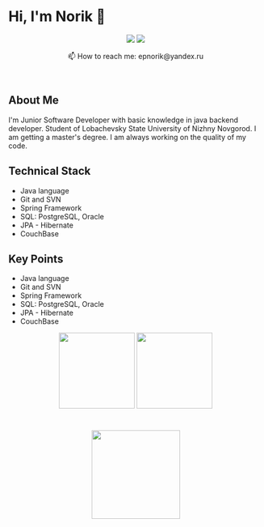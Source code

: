 <h1> Hi, I'm Norik 👋 </h1>
<p align="center"><a href="https://www.linkedin.com/in/norik-epremyan"> <img src = "https://img.shields.io/badge/LinkedIn-0077B5?style=for-the-badge&logo=linkedin&logoColor=white"></a>
 <a href="[https://www.linkedin.com/in/norik-epremyan](https://t.me/norik_epremyan)"> <img src = "https://img.shields.io/badge/Telegram-2CA5E0?style=for-the-badge&logo=telegram&logoColor=white"></a>
</p>
<p align="center"> 📫 How to reach me: epnorik@yandex.ru</p>
</br>
<h2>About Me</h2>
<p>I'm Junior Software Developer with basic knowledge in java backend developer. Student of Lobachevsky State University of Nizhny Novgorod. I am getting a master's degree. I am always working on the quality of my code.</p>
<h2>Technical Stack</h2>
<ul>
 <li>Java language</li>
 <li>Git and SVN</li>
 <li>Spring Framework</li>
 <li>SQL: PostgreSQL, Oracle</li>
 <li>JPA - Hibernate</li>
 <li>CouchBase</li>
</ul>
<h2>Key Points</h2>
<ul>
 <li>Java language</li>
 <li>Git and SVN</li>
 <li>Spring Framework</li>
 <li>SQL: PostgreSQL, Oracle</li>
 <li>JPA - Hibernate</li>
 <li>CouchBase</li>
</ul>

<p align='center'>
   <a href="https://github-readme-stats.vercel.app/api?username=Epremyan-Norik&show_icons=true&count_private=true">
       <img height=150 src="https://github-readme-stats.vercel.app/api?username=Epremyan-Norik&show_icons=true&count_private=true"/></a>
   <a href="https://github.com/Epremyan-Norik/github-readme-stats">
       <img height=150 src="https://github-readme-stats.vercel.app/api/top-langs/?username=Epremyan-Norik&layout=compact"/></a>
</p>
<div align="center" style="margin: 40px 0">
   <a href="https://github.com/Epremyan-Norik/github-profile-views-counter">
       <img width="175px" src="https://komarev.com/ghpvc/?username=Epremyan-Norik&color=DE002D">
   </a>
</div>



<!--
**Epremyan-Norik/Epremyan-Norik** is a ✨ _special_ ✨ repository because its `README.md` (this file) appears on your GitHub profile.

Here are some ideas to get you started:

- 🔭 I’m currently working on ...
- 🌱 I’m currently learning ...
- 👯 I’m looking to collaborate on ...
- 🤔 I’m looking for help with ...
- 💬 Ask me about ...
- 📫 How to reach me: ...
- 😄 Pronouns: ...
- ⚡ Fun fact: ...
-->
